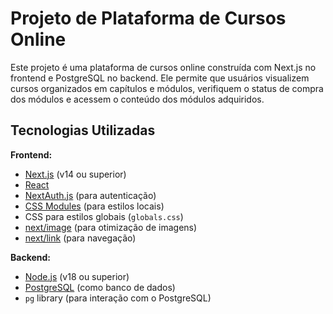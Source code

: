 # Projeto de Plataforma de Cursos Online

Este projeto é uma plataforma de cursos online construída com Next.js no frontend e PostgreSQL no backend. Ele permite que usuários visualizem cursos organizados em capítulos e módulos, verifiquem o status de compra dos módulos e acessem o conteúdo dos módulos adquiridos.

## Tecnologias Utilizadas

**Frontend:**

* [Next.js](https://nextjs.org/) (v14 ou superior)
* [React](https://react.dev/)
* [NextAuth.js](https://next-auth.js.org/) (para autenticação)
* [CSS Modules](https://github.com/css-modules/css-modules) (para estilos locais)
* CSS para estilos globais (`globals.css`)
* [next/image](https://nextjs.org/docs/pages/api-reference/next-image) (para otimização de imagens)
* [next/link](https://nextjs.org/docs/pages/api-reference/next-link) (para navegação)

**Backend:**

* [Node.js](https://nodejs.org/) (v18 ou superior)
* [PostgreSQL](https://www.postgresql.org/) (como banco de dados)
* `pg` library (para interação com o PostgreSQL)